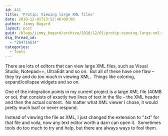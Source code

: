 ```yaml
---
id: 441
title: 'Protip: Viewing large XML files'
date: 2010-12-01T13:52:46+00:00
author: Jimmy Bogard
layout: post
guid: /blogs/jimmy_bogard/archive/2010/12/01/protip-viewing-large-xml-files.aspx
dsq_thread_id:
  - "264716614"
categories:
  - Tools
---
```

There are lots of editors that can view large XML files, such as Visual Studio, Notepad++, UltraEdit and so on.&#160; But all of these have one flaw – they try and do _too much_ in viewing XML.&#160; Things like coloring, expand/collapse widgets and so on.

One of the integration points in my current project is a large XML file (40MB or so), that consists of exactly two lines of text in the file – the XML header and then the actual content.&#160; No matter what XML viewer I chose, it would pretty much barf or never respond.

Instead of viewing the file as XML, I just changed the extension to “.txt” for that file and voila, now any text editor worth a darn can open it.&#160; Sometimes tools do too much to try and help, but there are always ways to fool them.